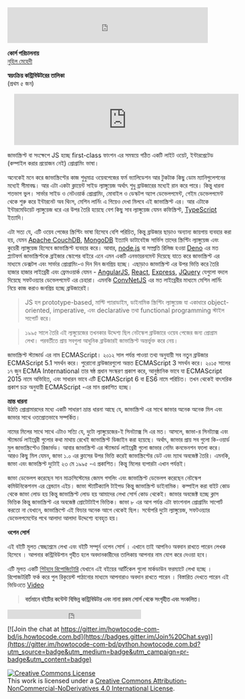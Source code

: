 <iframe src="https://www.facebook.com/plugins/like.php?href=https%3A%2F%2Fwww.facebook.com%2Fhowtocode.com.bd%2F&width=450&layout=standard&action=like&size=small&show_faces=true&share=true&height=80&appId=353725671441956" width="450" height="80" style="border:none;overflow:hidden" scrolling="no" frameborder="0" allowTransparency="true"></iframe>  

**কোর্স পরিচালনায়**   
[নুহিল মেহেদী](https://nuhil.net)

**স্বয়ংক্রিয় কন্ট্রিবিউটরের তালিকা**  
(প্রথম ৫ জন)  
<iframe scrolling="auto" frameborder="0" style="border:none; overflow:hidden; height:115px; width:100%; margin-left: 15;" allowTransparency="true" src="https://nuhil.github.io/api/contributions.html?repo=js"></iframe>

জাভাস্ক্রিপ্ট বা সংক্ষেপে JS হচ্ছে first-class ফাংশন এর সমন্বয়ে গঠিত একটি লাইট ওয়েট, ইন্টারপ্রেটেড (কম্পাইল করার প্রয়োজন নেই) প্রোগ্রামিং ভাষা। 

অনেকেই মনে করে জাভাস্ক্রিপ্টের কাজ শুধুমাত্র ওয়েবপেজের ফর্ম ভ্যালিডেশন আর টুকটাক কিছু ডোম ম্যানিপুলেশনের মধ্যেই সীমাবদ্ধ। আর এটা একটা ক্লায়েন্ট সাইড ল্যাঙ্গুয়েজ অর্থাৎ শুধু ব্রাউজারের মধ্যেই রান করে পারে। কিন্তু ধারনা শতভাগ ভুল। সার্ভার সাইড ও নেটওয়ার্ক প্রোগ্রামিং, মোবাইল ও ডেস্কটপ অ্যাপ ডেভেলপমেন্ট, গেইম ডেভেলপমেন্ট থেকে শুরু করে ইন্টারনেট অব থিংস, মেশিন লার্নিং এ গিয়েও দেখা মিলবে এই জাভাস্ক্রিপ্ট এর। আর এটাকে ইন্টারমেডিয়েট ল্যাঙ্গুয়েজ ধরে এর উপর তৈরি হয়েছে বেশ কিছু সাব ল্যাঙ্গুয়েজ যেমন কফিস্ক্রিপ্ট, [TypeScript](https://www.typescriptlang.org/) ইত্যাদি। 

এটা সত্য যে, এটি ওয়েব পেজের স্ক্রিপ্টিং ভাষা হিসেবে বেশি পরিচিত, কিন্তু ব্রাউজার ছাড়াও অন্যান্য জায়গায় ব্যবহার করা হয়, যেমন [Apache CouchDB](http://couchdb.apache.org/), [MongoDB](https://www.mongodb.com/) ইত্যাদি ডাটাবেইজ সার্ভিস তাদের স্ক্রিপ্টিং ল্যাঙ্গুয়েজ এবং কুয়েরী ল্যাঙ্গুয়েজ হিসেবে জাভাস্ক্রিপ্ট ব্যবহার করে। আবার, [node.js](https://nodejs.org/en/) বা সম্প্রতি রিলিজ হওয়া [Deno](https://deno.land/) এর মত প্ল্যাটফর্ম জাভাস্ক্রিপ্টকে ব্রাইজার স্কোপের বাইরে এনে এমন একটি এনভায়রনমেন্ট দিয়েছে যাতে করে জাভাস্ক্রিপ্ট এর মাধ্যমে ডেক্সটপ এবং সার্ভার প্রোগ্রামিং-ও দিন দিন জনপ্রিয় হচ্ছে। এছাড়াও জাভাস্ক্রিপ্ট এর উপর ভিত্তি করে তৈরি হাজার হাজার লাইব্রেরী এবং ফ্রেমওয়ার্ক যেমন - [AngularJS](https://angularjs.org/), [React](https://facebook.github.io/react/), [Express](https://expressjs.com/), [JQuery](https://jquery.com/) যেগুলো বদলে দিয়েছে সফটওয়্যার ডেভেলপমেন্ট এর চেহারা। এমনকি [ConvNetJS](https://github.com/karpathy/convnetjs) এর মত লাইব্রেরীর মাধ্যমে মেশিন লার্নিং নিয়ে কাজ করাও জনপ্রিয় হচ্ছে ব্রাউজারেই।   

> JS হল prototype-based, মাল্টি প্যারাডাইম, ডাইনামিক স্ক্রিপ্টিং ল্যাঙ্গুয়েজ যা একাধারে object-oriented, imperative, এবং declarative তথা functional programming স্টাইল সাপোর্ট করে।  

> ১৯৯৫ সালে তৈরি এই ল্যঙ্গুয়েজের তখনকার উদ্দেশ্য ছিল নেটস্কেপ ব্রাউজারে ওয়েব পেজের জন্য প্রোগ্রাম লেখা। পরবর্তীতে প্রায় সবগুলা আধুনিক ব্রাউজারই জাভাস্ক্রিপ্ট অন্তর্ভুক্ত করে নেয়।  

জাভাস্ক্রিপ্ট স্ট্যান্ডার্ড এর নাম ECMAScript। ২০১২ সাল পর্যন্ত পাওয়া তথ্য অনুযায়ী সব নতুন ব্রাউজার ECMAScript 5.1 সমর্থন করে। পুরোনো ব্রাউজারগুলো অন্তত ECMAScript 3 সমর্থন করে। ২০১৫ সালের ১৭ জুন ECMA International তার ষষ্ঠ প্রধান সংস্করণ প্রকাশ করে, আনুষ্ঠানিক ভাবে যা ECMAScript 2015 নামে অভিহিত, এবং সাধারন ভাবে এটি ECMAScript 6 বা ES6 নামে পরিচিত। তখন থেকেই বাৎসরিক প্রকাশ চক্র অনুযায়ী ECMAScript -এর মান প্রকাশিত হচ্ছে।  

**ভ্রান্ত ধারনা**  
উঠতি প্রোগ্রামারদের মধ্যে একটি সাধারণ ভ্রান্ত ধারনা আছে যে, জাভাস্ক্রিপ্ট এর সাথে জাভার অনেক অনেক মিল এবং জাভার সাথে ওতপ্রোতভাবে সম্পর্কিত।  

নামের মিলের সাথে সাথে এটাও সত্যি যে, দুটো ল্যাঙ্গুয়েজের-ই সিনট্যাক্স সি এর মত। আসলে, জাভা-র সিনট্যাক্স এবং স্ট্যান্ডার্ড লাইব্রেরী গুলোর কথা মাথায় রেখেই জাভাস্ক্রিপ্ট ডিজাইন করা হয়েছে। অর্থাৎ, জাভার প্রায় সব গুলো কি-ওয়ার্ড মুল জাভাস্ক্রিপ্টেও রিজার্ভড। আবার জাভাস্ক্রিপ্ট এর স্ট্যান্ডার্ড লাইব্রেরী গুলো জাভার নেমিং কনভেনশন ফলো করে। আরও কিছু মিল যেমন, জাভা ১.০ এর ক্লাসের উপর ভিত্তি করেই জাভাস্ক্রিপ্টের ডেট এবং ম্যাথ অবজেক্ট তৈরি। এমনকি, জাভা এবং জাভস্ক্রিপ্ট দুটোই ২৩ মে ১৯৯৫ -এ প্রকাশিত। কিন্তু মিলের ব্যপারটা এখান পর্যন্তই।  

জাভা ডেভেলপ করেছেন সান মাক্রসিস্টেমের জেমস গসলিং এবং জাভাস্ক্রিপ্ট ডেভেলপ করেছেন নেটস্কেপ কমিউনিকেশনস এর ব্রেন্ড্যান এইচ। জাভা স্ট্যাটিক্যালি টাইপড কিন্তু জাভাস্ক্রিপ্ট ডাইনামিক। কম্পাইল করা বাইট কোড থেকে জাভা লোড হয় কিন্তু জাভাস্ক্রিপ্ট লোড হয় আমাদের লেখা সোর্স কোড থেকেই। জাভার অবজেক্ট হচ্ছে ক্লাস ভিত্তিক কিন্তু জাভাস্ক্রিপ্ট এর অবজেক্ট প্রোটোটাইপ ভিত্তিক। জাভা ৮ এর আগ পর্যন্ত এটা ফাংশনাল প্রোগ্রামিং সাপোর্ট করতো না যেখানে, জাভাস্ক্রিপ্টে এই ফিচার অনেক আগে থেকেই ছিল। সর্বোপরি দুটো ল্যাঙ্গুয়েজ, সফটওয়্যার ডেভেলপমেন্টের পথে আলাদা আলাদা উদ্দেশ্যে ব্যবহৃত হয়।  

**ওপেন সোর্স**   

এই বইটি মূলত স্বেচ্ছাশ্রমে লেখা এবং বইটি সম্পূর্ন ওপেন সোর্স । এখানে তাই আপনিও অবদান রাখতে পারেন লেখক হিসেবে । আপনার কন্ট্রিবিউশান গৃহীত হলে অবদানকারীদের তালিকায় আপনার নাম যোগ করে দেওয়া হবে।

এটি মূলত একটি [গিটহাব রিপোজিটোরি](https://github.com/howtocode-com-bd/js.howtocode.com.bd)  যেখানে এই বইয়ের আর্টিকেল গুলো মার্কডাউন ফরম্যাটে লেখা হচ্ছে । রিপোজটরিটি ফর্ক করে পুল রিকুয়েস্ট পাঠানোর মাধ্যমে আপনারাও অবদান রাখতে পারেন । বিস্তারিত দেখতে পারেন এই ভিডিওতে  [Video](http://blog.howtocode.com.bd/?p=32)   

> **বর্তমানে বইটির কন্টেন্ট বিভিন্ন কন্ট্রিবিউটর এবং নানা রকম সোর্স থেকে সংগৃহীত এবং সংকলিত।**

<iframe src="https://www.facebook.com/plugins/like.php?href=http%3A%2F%2Fjs.howtocode.com.bd&amp;width&amp;layout=button_count&amp;action=like&amp;show_faces=false&amp;share=true&amp;height=21&amp;appId=353725671441956" scrolling="no" frameborder="0" style="border:none; overflow:hidden; height:21px;" allowTransparency="true"></iframe>   

[![Join the chat at https://gitter.im/howtocode-com-bd/js.howtocode.com.bd](https://badges.gitter.im/Join%20Chat.svg)](https://gitter.im/howtocode-com-bd/python.howtocode.com.bd?utm_source=badge&utm_medium=badge&utm_campaign=pr-badge&utm_content=badge)

<a rel="license" href="http://creativecommons.org/licenses/by-nc-nd/4.0/"><img alt="Creative Commons License" style="border-width:0" src="https://i.creativecommons.org/l/by-nc-nd/4.0/88x31.png" /></a><br />This work is licensed under a <a rel="license" href="http://creativecommons.org/licenses/by-nc-nd/4.0/">Creative Commons Attribution-NonCommercial-NoDerivatives 4.0 International License</a>.
